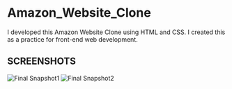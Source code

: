 # Amazon_Website_Clone
I developed this Amazon Website Clone using HTML and CSS. I created this as a practice for front-end web development.

##  SCREENSHOTS
![Final Snapshot1 ](https://github.com/Harshita2020/Amazon_Website_Clone/assets/59098953/76713bbc-6a11-4c0b-91f9-fe6ffe9e1d9b)
![Final Snapshot2 ](https://github.com/Harshita2020/Amazon_Website_Clone/assets/59098953/c7414ec1-6123-4dae-80ed-0868147b03fb)
